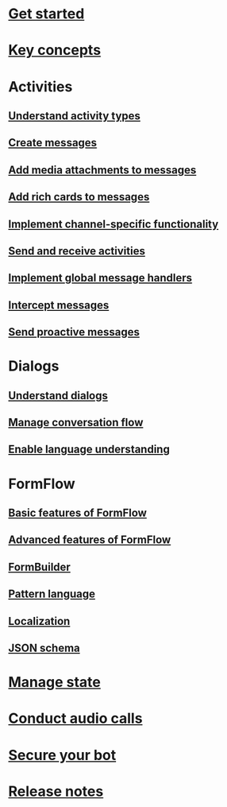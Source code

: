 # [Get started](~/dotnet/index.md)
# [Key concepts](~/dotnet/concepts.md)
# Activities
## [Understand activity types](~/dotnet/activities.md)
## [Create messages](~/dotnet/create-messages.md)
## [Add media attachments to messages](~/dotnet/add-media-attachments.md)
## [Add rich cards to messages](~/dotnet/add-rich-card-attachments.md)
## [Implement channel-specific functionality](~/dotnet/channeldata.md)
## [Send and receive activities](~/dotnet/connector.md)
## [Implement global message handlers](~/dotnet/global-handlers.md)
## [Intercept messages](~/dotnet/middleware.md)
## [Send proactive messages](~/dotnet/proactive-messages.md)
# Dialogs
## [Understand dialogs](~/dotnet/dialogs.md)
## [Manage conversation flow](~/dotnet/manage-conversation-flow.md)
## [Enable language understanding](~/dotnet/luis-dialogs.md)
# FormFlow
## [Basic features of FormFlow](~/dotnet/formflow.md)
## [Advanced features of FormFlow](~/dotnet/formflow-advanced.md)
## [FormBuilder](~/dotnet/formflow-formbuilder.md)
## [Pattern language](~/dotnet/formflow-pattern-language.md)
## [Localization](~/dotnet/formflow-localize.md)
## [JSON schema](~/dotnet/formflow-json-schema.md)
# [Manage state](~/dotnet/state.md)
# [Conduct audio calls](~/dotnet/audio-calls.md)
# [Secure your bot](~/dotnet/security.md)
# [Release notes](~/dotnet/release-notes.md)
